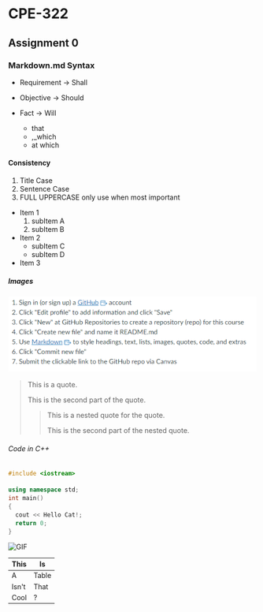 # CPE-322

## Assignment 0

### Markdown.md Syntax

- Requirement -> Shall
- Objective -> Should
- Fact -> Will

  - that
  - ,_which
  - at which

#### Consistency

1. Title Case
2. Sentence Case
3. FULL UPPERCASE only use when most important

- Item 1
    1. subItem A
    2. subItem B
- Item 2
  - subItem C
  - subItem D
- Item 3

##### Images

![Alt Text](https://github.com/JohnMFB/CPE-322/blob/main/Assets/Lab_0.png)

> This is a quote.
>
> This is the second part of the quote.
>
>> This is a nested quote for the quote.
>>
>>This is the second part of the nested quote.

###### Code in C++

```C++
#include <iostream>

using namespace std;
int main()
{
  cout << Hello Cat!;
  return 0;
}
```

![GIF]("https://github.com/JohnMFB/CPE-322/blob/main/Assets/crying-cry.gif")

| This | Is |
| ----- | ----- |
| A | Table |
| Isn't | That |
| Cool | ? |
